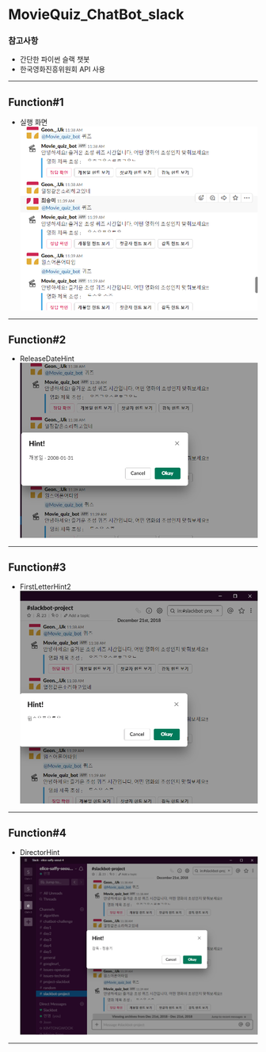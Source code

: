 # MovieQuiz_ChatBot_slack

### 참고사항
* 간단한 파이썬 슬랙 챗봇
* 한국영화진흥위원회 API 사용
---

## Function#1
* 실행 화면
![1st](./img/SAMPLE.png)

---

## Function#2
* ReleaseDateHint
![2nd](./img/ReleaseDateHint2.PNG)

---

## Function#3
* FirstLetterHint2
![3rd](./img/FirstLetterHint2.PNG)

---

## Function#4
* DirectorHint
![4th](./img/DirectorHint.PNG)

---
